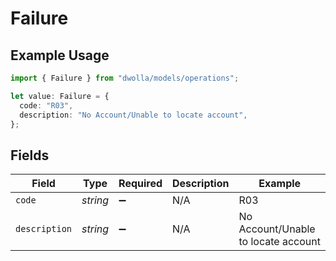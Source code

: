 # Failure

## Example Usage

```typescript
import { Failure } from "dwolla/models/operations";

let value: Failure = {
  code: "R03",
  description: "No Account/Unable to locate account",
};
```

## Fields

| Field                               | Type                                | Required                            | Description                         | Example                             |
| ----------------------------------- | ----------------------------------- | ----------------------------------- | ----------------------------------- | ----------------------------------- |
| `code`                              | *string*                            | :heavy_minus_sign:                  | N/A                                 | R03                                 |
| `description`                       | *string*                            | :heavy_minus_sign:                  | N/A                                 | No Account/Unable to locate account |